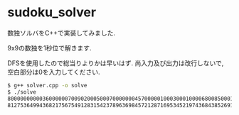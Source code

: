 # sudoku_solver
数独ソルバをC++で実装してみました.

9x9の数独を1秒位で解きます.

DFSを使用したので総当りよりかは早いはず.
尚入力及び出力は改行しないで, 空白部分は0を入力してください.

~~~bash
$ g++ solver.cpp -o solve
$ ./solve 
800000000003600000070090200050007000000045700000100030001000068008500010090000400
812753649943682175675491283154237896369845721287169534521974368438526917796318452
~~~

